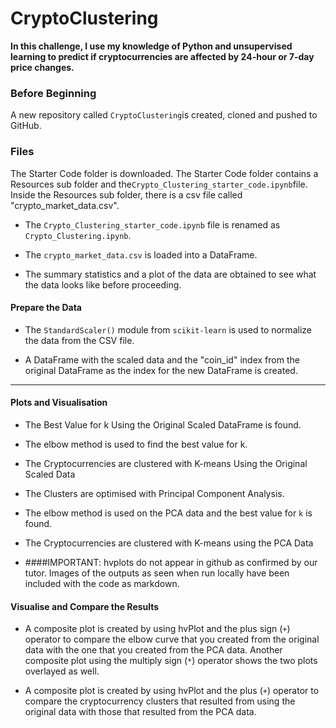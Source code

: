 # CryptoClustering


**In this challenge, I use my knowledge of Python and unsupervised learning to predict if cryptocurrencies are affected by 24-hour or 7-day price changes.**

### Before Beginning
 A new repository called  `CryptoClustering`is created, cloned and pushed to GitHub.
    
### Files
The Starter Code folder is downloaded.  The Starter Code folder contains a Resources sub folder and the`Crypto_Clustering_starter_code.ipynb`file. Inside the Resources sub folder, there is a csv file called "crypto_market_data.csv". 
 - The  `Crypto_Clustering_starter_code.ipynb`  file is renamed as  `Crypto_Clustering.ipynb`.
 - The  `crypto_market_data.csv`  is loaded into a DataFrame.
 
 - The summary statistics and a plot of the data are obtained to see what the data looks like before proceeding.
 
#### Prepare the Data

 -   The  `StandardScaler()`  module from  `scikit-learn`  is used to normalize the data from the CSV file.
    
 -   A DataFrame with the scaled data and the "coin_id" index from the original DataFrame as the index for the new DataFrame is created.
________________________________________________________________
#### Plots and Visualisation    
        
 - The Best Value for k Using the Original Scaled DataFrame is found.

 - The elbow method is used to find the best value for k. 

 - The Cryptocurrencies are clustered with K-means Using the Original Scaled Data

 - The Clusters are optimised with Principal Component Analysis.

 - The elbow method is used on the PCA data and the best value for  `k`  is found.

 - The Cryptocurrencies are clustered with K-means using the PCA Data
   
 - ####IMPORTANT: hvplots do not appear in github as confirmed by our tutor. Images of the outputs as seen when run locally have been included with the code as markdown.

#### Visualise and Compare the Results 

-   A composite plot is created by using hvPlot and the plus sign (`+`) operator to compare the elbow curve that you created from the original data with the one that you created from the PCA data.  Another composite plot using the multiply sign (`*`) operator shows the two plots overlayed as well.
    
-   A composite plot is created by using hvPlot and the plus (`+`) operator to compare the cryptocurrency clusters that resulted from using the original data with those that resulted from the PCA data. 
    
